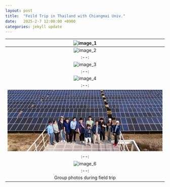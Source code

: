 ```yaml
---
layout: post
title:  "Feild Trip in Thailand with Chiangmai Univ."
date:   2025-2-7 12:00:00 +0900
categories: jekyll update
---
```


| ![image_1](https://github.com/Inha-ERE/cure.github.io/blob/main/_images/chiang_mai_1.HEIC?raw=true) | 
|:--:| 
| ![image_2](https://github.com/Inha-ERE/cure.github.io/blob/main/_images/chiang_mai_2.HEIC?raw=true)  |
|:--:| 
| ![image_3](https://github.com/Inha-ERE/cure.github.io/blob/main/_images/chiang_mai_3.HEIC?raw=true)  |
|:--:|
| ![image_4](https://github.com/Inha-ERE/cure.github.io/blob/main/_images/chiang_mai_4.HEIC?raw=true)  |
|:--:| 
| ![image_5](https://github.com/Inha-ERE/cure.github.io/blob/main/_images/chiang_mai_5.JPG?raw=true)  |
|:--:| 
| ![image_6](https://github.com/Inha-ERE/cure.github.io/blob/main/_images/chiang_mai_6.HEIC?raw=true)  |
|:--:| 
|Group photos during field trip| 